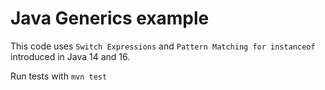 <h1>Java Generics example</h1>
<p>This code uses <code>Switch Expressions</code> and <code>Pattern Matching for instanceof</code> introduced 
in Java 14 and 16.</p>
Run tests with <code>mvn test</code>